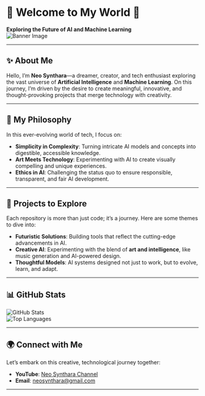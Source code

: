 # 🌌 Welcome to My World 🌙  
**Exploring the Future of AI and Machine Learning**  
![Banner Image](https://github.com/user-attachments/assets/ea0d286b-432a-41d5-8625-a8c890ed1f70)

---

## ✨ About Me  

Hello, I’m **Neo Synthara**—a dreamer, creator, and tech enthusiast exploring the vast universe of **Artificial Intelligence** and **Machine Learning**. On this journey, I’m driven by the desire to create meaningful, innovative, and thought-provoking projects that merge technology with creativity.  

---

## 🌿 My Philosophy

In this ever-evolving world of tech, I focus on:  

- **Simplicity in Complexity**: Turning intricate AI models and concepts into digestible, accessible knowledge.  
- **Art Meets Technology**: Experimenting with AI to create visually compelling and unique experiences.  
- **Ethics in AI**: Challenging the status quo to ensure responsible, transparent, and fair AI development.

---

## 🧠 Projects to Explore  

Each repository is more than just code; it’s a journey. Here are some themes to dive into:  

- **Futuristic Solutions**: Building tools that reflect the cutting-edge advancements in AI.  
- **Creative AI**: Experimenting with the blend of **art and intelligence**, like music generation and AI-powered design.  
- **Thoughtful Models**: AI systems designed not just to work, but to evolve, learn, and adapt.  

---

## 📊 GitHub Stats  

![GitHub Stats](https://github-readme-stats.vercel.app/api?username=yourusername&show_icons=true&theme=tokyonight)  
![Top Languages](https://github-readme-stats.vercel.app/api/top-langs/?username=yourusername&layout=compact&theme=tokyonight)  

---

## 🌍 Connect with Me  

Let’s embark on this creative, technological journey together:  

- **YouTube**: [Neo Synthara Channel](https://www.youtube.com/@NeoSyntharaa)   
- **Email**: [neosynthara@gmail.com](mailto:neosynthara@gmail.com)  

---
